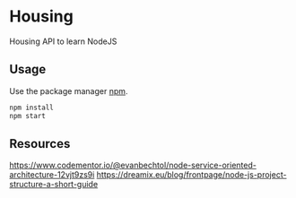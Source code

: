 # Housing

Housing API to learn NodeJS

## Usage

Use the package manager [npm](https://www.npmjs.com//).

```bash
npm install
npm start
```

## Resources

https://www.codementor.io/@evanbechtol/node-service-oriented-architecture-12vjt9zs9i
https://dreamix.eu/blog/frontpage/node-js-project-structure-a-short-guide

